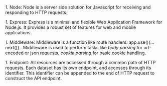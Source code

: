 _1._ Node: Node is a server side solution for Javascript for receiving and responding to HTTP requests. 

_1._ Express: Express is a minimal and flexible Web Application Framework for Node.js. It provides a robust set of features for web and mobile applications. 

_1._ Middleware: Middleware is a function like route handlers. app.use(){... next()} . Middleware is used to perform tasks like _body parsing_ for url-encoded or json requests, _cookie parsing_ for basic cookie handling. 

_1._ Endpoint: All resources are accessed through a common path of HTTP requests. Each dataset has its own endpoint, and accesses through its identifier. This identifier can be appended to the end of HTTP request to construct the API endpoint.
 